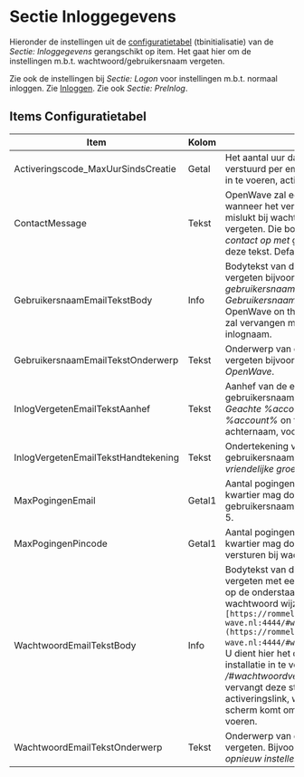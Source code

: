 # Sectie Inloggegevens

Hieronder de instellingen uit de [configuratietabel](README.md) (tbinitialisatie) van de _Sectie: Inloggegevens_ gerangschikt op item. Het gaat hier om de instellingen m.b.t. wachtwoord/gebruikersnaam vergeten.

Zie ook de instellingen bij _Sectie: Logon_ voor instellingen m.b.t. normaal inloggen. Zie [Inloggen](../../probleemoplossing/programmablokken/inloggen.md).
Zie ook _Sectie: PreInlog_.

## Items Configuratietabel

| Item                                | Kolom  | Omschrijving                                                          |
|-------------------------------------|--------|-----------------------------------------------------------------------|
| Activeringscode_MaxUurSindsCreatie  | Getal  | Het aantal uur dat een activeringscode verstuurd per email om een nieuw wachtwoord in te voeren, actief is. Default 2. |
| ContactMessage                      | Tekst  | OpenWave zal een boodschap laten zien wanneer het verzenden van email of sms is mislukt bij wachtwoord/gebruikersnaam vergeten. Die boodschap eindigt met _neem contact op met_ gevolgd door de waarde van deze tekst. Default: de beheerder. |
| GebruikersnaamEmailTekstBody        | Info   | Bodytekst van de email bij gebruikersnaam vergeten bijvoorbeeld: _Hierbij sturen wij u uw gebruikersnaam voor open-wave.nl. Gebruikersnaam = %inlognaam%_. waarbij OpenWave on the fly de string %inlognaam% zal vervangen met de gebruikers- c.q. inlognaam. |
| GebruikersnaamEmailTekstOnderwerp   | Tekst  | Onderwerp van de email bij gebruikersnaam vergeten bijvoorbeeld: _Uw inloggegevens voor OpenWave_. |
| InlogVergetenEmailTekstAanhef       | Tekst  | Aanhef van de email bij wachtwoord c.q. gebruikersnaam vergeten. Bijvoorbeeld _Geachte %account%,_. OpenWave zal de string _%account%_ on the fly vervangen door de achternaam, voorvoegsel en voorletters. |
| InlogVergetenEmailTekstHandtekening | Tekst  | Ondertekening van de email bij wachtwoord c.q. gebruikersnaam vergeten. Bijvoorbeeld _Met vriendelijke groeten, de functioneel beheerder_. |
| MaxPogingenEmail                    | Getal1 | Aantal pogingen dat OpenWave binnen een kwartier mag doen om een email te versturen bij gebruikersnaam/wachtwoord vergeten. Default 5. |
| MaxPogingenPincode                  | Getal1 | Aantal pogingen dat OpenWave binnen een kwartier mag doen om een sms met pincode te versturen bij wachtwoord vergeten. Default 5. |
| WachtwoordEmailTekstBody            | Info   | Bodytekst van de email bij wachtwoord vergeten met een link. Bijvoorbeeld "Wanneer u op de onderstaande link klikt kunt u uw wachtwoord wijzigen: `[https://rommeldam.open-wave.nl:4444/#wachtwoordvergeten/%link%](https://rommeldam.open-wave.nl:4444/#wachtwoordvergeten/%link%.md)`". U dient hier het domein van uw open-wave installatie in te voeren gevolgd door de string _/#wachtwoordvergeten/%link%_. OpenWave vervangt deze string on the fly met een activeringslink, waarbij de gebruiker in een scherm komt om een nieuw wachtwoord in te voeren. |
| WachtwoordEmailTekstOnderwerp       | Tekst  | Onderwerp van de email bij wachtwoord vergeten. Bijvoorbeeld _Uw wachtwoord opnieuw instellen voor OpenWave_. |
